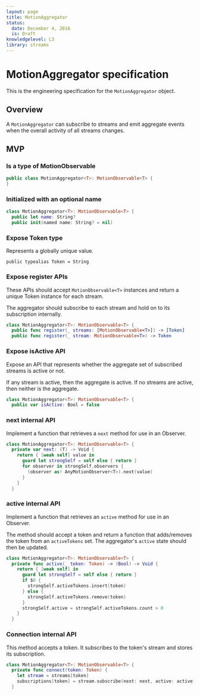 ```yaml
---
layout: page
title: MotionAggregator
status:
  date: December 4, 2016
  is: Draft
knowledgelevel: L3
library: streams
---
```


# MotionAggregator specification

This is the engineering specification for the `MotionAggregator` object.

## Overview

A `MotionAggregator` can subscribe to streams and emit aggregate events when the overall activity
of all streams changes.

## MVP

### Is a type of MotionObservable

```swift
public class MotionAggregator<T>: MotionObservable<T> {
}
```

### Initialized with an optional name

```swift
class MotionAggregator<T>: MotionObservable<T> {
  public let name: String?
  public init(named name: String? = nil)
```

### Expose Token type

Represents a globally unique value.

```
public typealias Token = String
```

### Expose register APIs

These APIs should accept `MotionObservable<T>` instances and return a unique Token instance for
each stream.

The aggregator should subscribe to each stream and hold on to its subscription internally.

```swift
class MotionAggregator<T>: MotionObservable<T> {
  public func register(_ streams: [MotionObservable<T>]) -> [Token]
  public func register(_ stream: MotionObservable<T>) -> Token
```

### Expose isActive API

Expose an API that represents whether the aggregate set of subscribed streams is active or not.

If any stream is active, then the aggregate is active. If no streams are active, then neither is the
aggregate.

```swift
class MotionAggregator<T>: MotionObservable<T> {
  public var isActive: Bool = false
```

### next internal API

Implement a function that retrieves a `next` method for use in an Observer.

```swift
class MotionAggregator<T>: MotionObservable<T> {
  private var next: (T) -> Void {
    return { [weak self] value in
      guard let strongSelf = self else { return }
      for observer in strongSelf.observers {
        (observer as! AnyMotionObserver<T>).next(value)
      }
    }
  }
```

### active internal API

Implement a function that retrieves an `active` method for use in an Observer.

The method should accept a token and return a function that adds/removes the token from an
`activeTokens` set. The aggregator's `active` state should then be updated.

```swift
class MotionAggregator<T>: MotionObservable<T> {
  private func active(_ token: Token) -> (Bool) -> Void {
    return { [weak self] in
      guard let strongSelf = self else { return }
      if $0 {
        strongSelf.activeTokens.insert(token)
      } else {
        strongSelf.activeTokens.remove(token)
      }
      strongSelf.active = strongSelf.activeTokens.count > 0
    }
  }
```

### Connection internal API

This method accepts a token. It subscribes to the token's stream and stores its subscription.

```swift
class MotionAggregator<T>: MotionObservable<T> {
  private func connect(token: Token) {
    let stream = streams[token]
    subscriptions[token] = stream.subscribe(next: next, active: active(token))
  }
```
